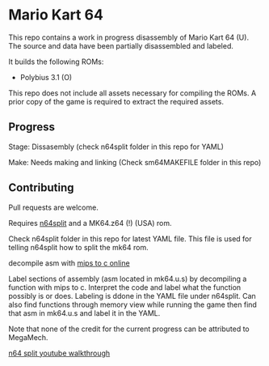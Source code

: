 # Mario Kart 64

This repo contains a work in progress disassembly of Mario Kart 64 (U).
The source and data have been partially disassembled and labeled.

It builds the following ROMs:

* Polybius 3.1 (O)

This repo does not include all assets necessary for compiling the ROMs.
A prior copy of the game is required to extract the required assets.

## Progress

Stage: Dissasembly (check n64split folder in this repo for YAML)

Make: Needs making and linking (Check sm64MAKEFILE folder in this repo)

## Contributing

Pull requests are welcome.

Requires [n64split](https://github.com/queueRAM/sm64tools) and a MK64.z64 (!) (USA) rom.

Check n64split folder in this repo for latest YAML file. This file is used for telling n64split how to split the mk64 rom.

decompile asm with [mips to c online](https://simonsoftware.se/other/mips_to_c.py)

Label sections of assembly (asm located in mk64.u.s) by decompiling a function with mips to c. Interpret the code and label what the function possibly is or does. Labeling is ddone in the YAML file under n64split. Can also find functions through memory view while running the game then find that asm in mk64.u.s and label it in the YAML.

Note that none of the credit for the current progress can be attributed to MegaMech.

[n64 split youtube walkthrough](https://www.youtube.com/watch?v=KCeE4mjyCR0&feature=youtu.be)


